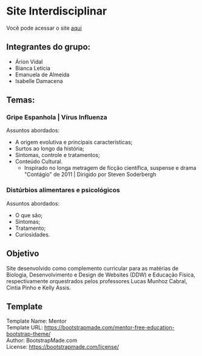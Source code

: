 # Site Interdisciplinar 

Você pode acessar o site [aqui](https://biancafsilva.github.io/SiteInterdisciplinar/)

## Integrantes do grupo:
  - Árion Vidal
  - Bianca Letícia
  - Emanuela de Almeida
  - Isabelle Damacena

## Temas: 
### Gripe Espanhola | Vírus Influenza
Assuntos abordados:
  - A origem evolutiva e principais características; 
  - Surtos ao longo da história;
  - Sintomas, controle e tratamentos;
  - Conteúdo Cultural. 
    - Inspirado no longa metragem de ficção científica, suspense e drama "Contágio" de 2011 | Dirigido por Steven Soderbergh

### Distúrbios alimentares e psicológicos
Assuntos abordados:
  - O que são;
  - Sintomas;
  - Tratamento;
  - Curiosidades.

## Objetivo 
Site desenvolvido como complemento curricular para as matérias de Biologia, Desenvolvimento e Design de Websites (DDW) e Educação Física, respectivamente orquestrados pelos professores Lucas Munhoz Cabral, Cintia Pinho e Kelly Assis.

## Template
Template Name: Mentor  <br>
Template URL: https://bootstrapmade.com/mentor-free-education-bootstrap-theme/ <br>
Author: BootstrapMade.com <br>
License: https://bootstrapmade.com/license/ <br>
